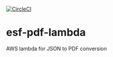 [![CircleCI](https://circleci.com/gh/timurengineer/esf-pdf-lambda.svg?style=shield)](https://circleci.com/gh/timurengineer/esf-pdf-lambda)

# esf-pdf-lambda

AWS lambda for JSON to PDF conversion